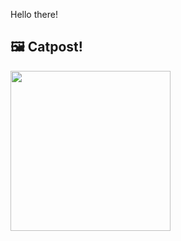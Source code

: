 Hello there!



## 🖼️ Catpost!

<sub>
    <img src="https://cdn2.thecatapi.com/images/6mt.jpg" height="256">
</sub>

